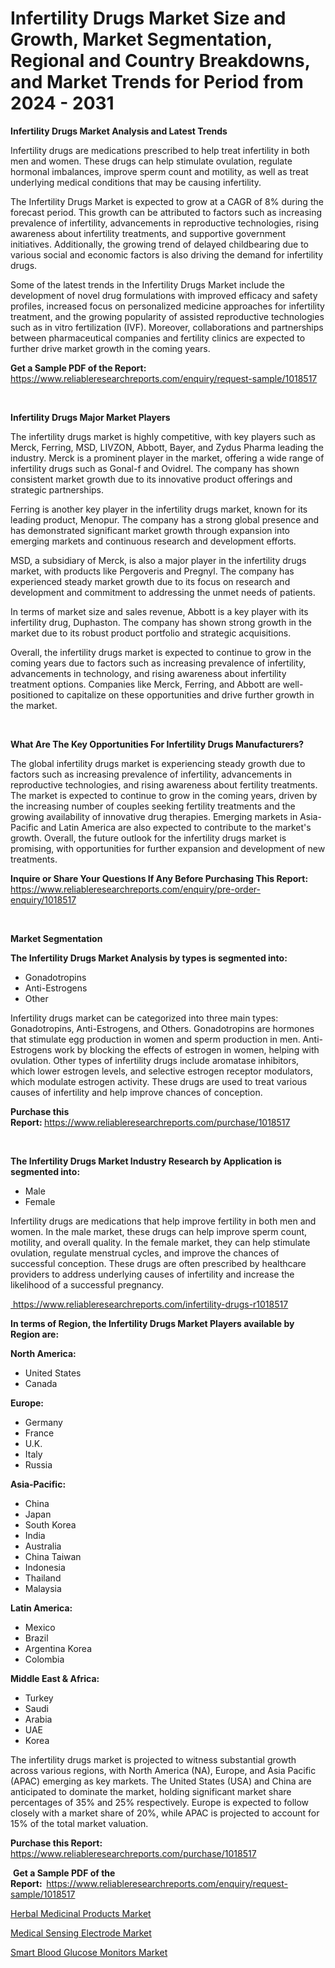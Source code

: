 <p><h1>Infertility Drugs Market Size and Growth, Market Segmentation, Regional and Country Breakdowns, and Market Trends for Period from 2024 -  2031</h1></p><p><strong>Infertility Drugs Market Analysis and Latest Trends</strong></p>
<p><p>Infertility drugs are medications prescribed to help treat infertility in both men and women. These drugs can help stimulate ovulation, regulate hormonal imbalances, improve sperm count and motility, as well as treat underlying medical conditions that may be causing infertility.</p><p>The Infertility Drugs Market is expected to grow at a CAGR of 8% during the forecast period. This growth can be attributed to factors such as increasing prevalence of infertility, advancements in reproductive technologies, rising awareness about infertility treatments, and supportive government initiatives. Additionally, the growing trend of delayed childbearing due to various social and economic factors is also driving the demand for infertility drugs.</p><p>Some of the latest trends in the Infertility Drugs Market include the development of novel drug formulations with improved efficacy and safety profiles, increased focus on personalized medicine approaches for infertility treatment, and the growing popularity of assisted reproductive technologies such as in vitro fertilization (IVF). Moreover, collaborations and partnerships between pharmaceutical companies and fertility clinics are expected to further drive market growth in the coming years.</p></p>
<p><strong>Get a Sample PDF of the Report:&nbsp;</strong> <a href="https://www.reliableresearchreports.com/enquiry/request-sample/1018517">https://www.reliableresearchreports.com/enquiry/request-sample/1018517</a></p>
<p>&nbsp;</p>
<p><strong>Infertility Drugs Major Market Players</strong></p>
<p><p>The infertility drugs market is highly competitive, with key players such as Merck, Ferring, MSD, LIVZON, Abbott, Bayer, and Zydus Pharma leading the industry. Merck is a prominent player in the market, offering a wide range of infertility drugs such as Gonal-f and Ovidrel. The company has shown consistent market growth due to its innovative product offerings and strategic partnerships.</p><p>Ferring is another key player in the infertility drugs market, known for its leading product, Menopur. The company has a strong global presence and has demonstrated significant market growth through expansion into emerging markets and continuous research and development efforts.</p><p>MSD, a subsidiary of Merck, is also a major player in the infertility drugs market, with products like Pergoveris and Pregnyl. The company has experienced steady market growth due to its focus on research and development and commitment to addressing the unmet needs of patients.</p><p>In terms of market size and sales revenue, Abbott is a key player with its infertility drug, Duphaston. The company has shown strong growth in the market due to its robust product portfolio and strategic acquisitions.</p><p>Overall, the infertility drugs market is expected to continue to grow in the coming years due to factors such as increasing prevalence of infertility, advancements in technology, and rising awareness about infertility treatment options. Companies like Merck, Ferring, and Abbott are well-positioned to capitalize on these opportunities and drive further growth in the market.</p></p>
<p>&nbsp;</p>
<p><strong>What Are The Key Opportunities For Infertility Drugs Manufacturers?</strong></p>
<p><p>The global infertility drugs market is experiencing steady growth due to factors such as increasing prevalence of infertility, advancements in reproductive technologies, and rising awareness about fertility treatments. The market is expected to continue to grow in the coming years, driven by the increasing number of couples seeking fertility treatments and the growing availability of innovative drug therapies. Emerging markets in Asia-Pacific and Latin America are also expected to contribute to the market's growth. Overall, the future outlook for the infertility drugs market is promising, with opportunities for further expansion and development of new treatments.</p></p>
<p><strong>Inquire or Share Your Questions If Any Before Purchasing This Report:</strong> <a href="https://www.reliableresearchreports.com/enquiry/pre-order-enquiry/1018517">https://www.reliableresearchreports.com/enquiry/pre-order-enquiry/1018517</a></p>
<p>&nbsp;</p>
<p><strong>Market Segmentation</strong></p>
<p><strong>The Infertility Drugs Market Analysis by types is segmented into:</strong></p>
<p><ul><li>Gonadotropins</li><li>Anti-Estrogens</li><li>Other</li></ul></p>
<p><p>Infertility drugs market can be categorized into three main types: Gonadotropins, Anti-Estrogens, and Others. Gonadotropins are hormones that stimulate egg production in women and sperm production in men. Anti-Estrogens work by blocking the effects of estrogen in women, helping with ovulation. Other types of infertility drugs include aromatase inhibitors, which lower estrogen levels, and selective estrogen receptor modulators, which modulate estrogen activity. These drugs are used to treat various causes of infertility and help improve chances of conception.</p></p>
<p><strong>Purchase this Report:&nbsp;</strong><a href="https://www.reliableresearchreports.com/purchase/1018517">https://www.reliableresearchreports.com/purchase/1018517</a></p>
<p>&nbsp;</p>
<p><strong>The Infertility Drugs Market Industry Research by Application is segmented into:</strong></p>
<p><ul><li>Male</li><li>Female</li></ul></p>
<p><p>Infertility drugs are medications that help improve fertility in both men and women. In the male market, these drugs can help improve sperm count, motility, and overall quality. In the female market, they can help stimulate ovulation, regulate menstrual cycles, and improve the chances of successful conception. These drugs are often prescribed by healthcare providers to address underlying causes of infertility and increase the likelihood of a successful pregnancy.</p></p>
<p><a href="https://www.reliableresearchreports.com/infertility-drugs-r1018517">&nbsp;https://www.reliableresearchreports.com/infertility-drugs-r1018517</a></p>
<p><strong>In terms of Region, the Infertility Drugs Market Players available by Region are:</strong></p>
<p>
    <p> <strong> North America: </strong>
        <ul>
            <li>United States</li>
            <li>Canada</li>
        </ul>
        </p> 
    <p> <strong> Europe: </strong>
        <ul>
            <li>Germany</li>
            <li>France</li>
            <li>U.K.</li>
            <li>Italy</li>
            <li>Russia</li>
        </ul>
        </p> 
    <p> <strong> Asia-Pacific: </strong>
        <ul>
            <li>China</li>
            <li>Japan</li>
            <li>South Korea</li>
            <li>India</li>
            <li>Australia</li>
            <li>China Taiwan</li>
            <li>Indonesia</li>
            <li>Thailand</li>
            <li>Malaysia</li>
        </ul>
        </p> 
    <p> <strong> Latin America: </strong>
        <ul>
            <li>Mexico</li>
            <li>Brazil</li>
            <li>Argentina Korea</li>
            <li>Colombia</li>
        </ul>
        </p> 
    <p> <strong> Middle East & Africa: </strong>
        <ul>
            <li>Turkey</li>
            <li>Saudi</li>
            <li>Arabia</li>
            <li>UAE</li>
            <li>Korea</li>
        </ul>
    </p>
    </p>
<p><p>The infertility drugs market is projected to witness substantial growth across various regions, with North America (NA), Europe, and Asia Pacific (APAC) emerging as key markets. The United States (USA) and China are anticipated to dominate the market, holding significant market share percentages of 35% and 25% respectively. Europe is expected to follow closely with a market share of 20%, while APAC is projected to account for 15% of the total market valuation.</p></p>
<p><strong>Purchase this Report: </strong><a href="https://www.reliableresearchreports.com/purchase/1018517">https://www.reliableresearchreports.com/purchase/1018517</a></p>
<p>&nbsp;<strong>Get a Sample PDF of the Report:&nbsp;&nbsp;</strong><a href="https://www.reliableresearchreports.com/enquiry/request-sample/1018517">https://www.reliableresearchreports.com/enquiry/request-sample/1018517</a></p>
<p><strong></strong></p>
<p><p><a href="https://github.com/lbird53714/Market-Research-Report-List-4/blob/main/herbal-medicinal-products-market.md">Herbal Medicinal Products Market</a></p><p><a href="https://view.publitas.com/reportprime-1/medical-sensing-electrode-market-competitive-analysis-market-trends-and-forecast-to-2031/">Medical Sensing Electrode Market</a></p><p><a href="https://view.publitas.com/reportprime-1/analyzing-smart-blood-glucose-monitors-market-global-industry-perspective-and-forecast-2024-to-2031/">Smart Blood Glucose Monitors Market</a></p></p>